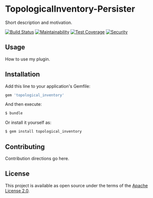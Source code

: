 # TopologicalInventory-Persister

Short description and motivation.

[![Build Status](https://travis-ci.org/RedHatInsights/topological_inventory-persister.svg)](https://travis-ci.org/RedHatInsights/topological_inventory-persister)
[![Maintainability](https://api.codeclimate.com/v1/badges/1b3b144efe20144d96e1/maintainability)](https://codeclimate.com/github/RedHatInsights/topological_inventory-persister/maintainability)
[![Test Coverage](https://api.codeclimate.com/v1/badges/1b3b144efe20144d96e1/test_coverage)](https://codeclimate.com/github/RedHatInsights/topological_inventory-persister/test_coverage)
[![Security](https://hakiri.io/github/ManageIQ/topological_inventory-persister/master.svg)](https://hakiri.io/github/ManageIQ/topological_inventory-persister/master)

## Usage

How to use my plugin.

## Installation

Add this line to your application's Gemfile:

```ruby
gem 'topological_inventory'
```

And then execute:
```bash
$ bundle
```

Or install it yourself as:
```bash
$ gem install topological_inventory
```

## Contributing

Contribution directions go here.

## License

This project is available as open source under the terms of the [Apache License 2.0](http://www.apache.org/licenses/LICENSE-2.0).
